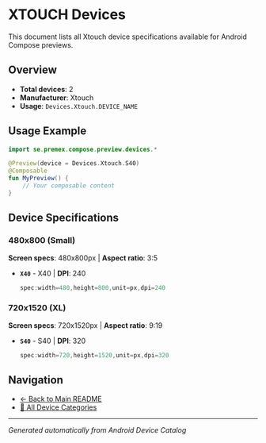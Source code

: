 # XTOUCH Devices

This document lists all Xtouch device specifications available for Android Compose previews.

## Overview

- **Total devices**: 2
- **Manufacturer**: Xtouch
- **Usage**: `Devices.Xtouch.DEVICE_NAME`

## Usage Example

```kotlin
import se.premex.compose.preview.devices.*

@Preview(device = Devices.Xtouch.S40)
@Composable
fun MyPreview() {
    // Your composable content
}
```

## Device Specifications

### 480x800 (Small)

**Screen specs**: 480x800px | **Aspect ratio**: 3:5

- **`X40`** - X40 | **DPI**: 240
  ```kotlin
  spec:width=480,height=800,unit=px,dpi=240
  ```

### 720x1520 (XL)

**Screen specs**: 720x1520px | **Aspect ratio**: 9:19

- **`S40`** - S40 | **DPI**: 320
  ```kotlin
  spec:width=720,height=1520,unit=px,dpi=320
  ```

## Navigation

- [← Back to Main README](../../README.md)
- [📱 All Device Categories](../README.md)

---
*Generated automatically from Android Device Catalog*
